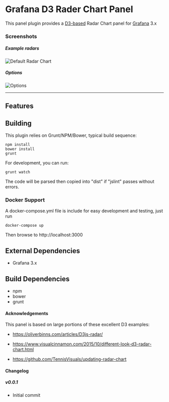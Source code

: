 # Grafana D3 Rader Chart Panel

This panel plugin provides a [D3-based](http://www.d3js.org) Radar Chart panel for [Grafana](http://www.grafana.org) 3.x

### Screenshots

##### Example radars

![Default Radar Chart](https://raw.githubusercontent.com/briangann/grafana-radarchart-panel/master/src/screenshots/default-radarchart.png)

##### Options

![Options](https://raw.githubusercontent.com/briangann/grafana-radarchart-panel/master/src/screenshots/options.png)

-------

## Features


## Building

This plugin relies on Grunt/NPM/Bower, typical build sequence:

```
npm install
bower install
grunt
```

For development, you can run:
```
grunt watch
```
The code will be parsed then copied into "dist" if "jslint" passes without errors.


### Docker Support

A docker-compose.yml file is include for easy development and testing, just run
```
docker-compose up
```

Then browse to http://localhost:3000


## External Dependencies

* Grafana 3.x

## Build Dependencies

* npm
* bower
* grunt

#### Acknowledgements

This panel is based on large portions of these excellent D3 examples:
* https://oliverbinns.com/articles/D3js-radar/

* https://www.visualcinnamon.com/2015/10/different-look-d3-radar-chart.html

* https://github.com/TennisVisuals/updating-radar-chart

#### Changelog


##### v0.0.1
- Initial commit

